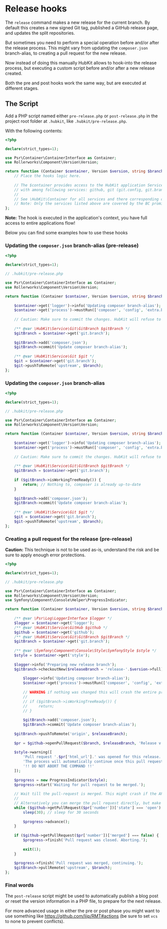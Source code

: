 Release hooks
=============

The `release` command makes a new release for the current branch. By default this creates
a new signed Git tag, published a GitHub release page, and updates the split repositories.

But sometimes you need to perform a special operation before and/or after the release process.
This might vary from updating the `composer.json` branch-alias, to creating a pull request for 
the new release.

Now instead of doing this manually HubKit allows to hook-into the release process, but executing
a custom script before and/or after a new release created.

Both the pre and post hooks work the same way, but are executed at different stages.

## The Script

Add a PHP  script named either `pre-release.php` or `post-release.php` in the project root folder 
at `.hubkit`, like `.hubkit/pre-release.php`.

With the following contents:

```php
<?php

declare(strict_types=1);

use Psr\Container\ContainerInterface as Container;
use Rollerworks\Component\Version\Version;

return function (Container $container, Version $version, string $branch, ?string $releaseTitle, string $changelog) {
    // Place the hooks logic here.
    
    // The $container provides access to the HubKit application Service Container
    // with among following services: github, git (git.config, git.branch), process, filesystem, style, editor, logger.
    // 
    // See \HubKit\Container for all services and there corresponding classes.
    // Note: Only the services listed above are covered by the BC promise. 
};
```

**Note:** The hook is executed in the application's context, you have full access to entire applications flow!

Below you can find some examples how to use these hooks

### Updating the `composer.json` branch-alias (pre-release)

```php
<?php

declare(strict_types=1);

// .hubkit/pre-release.php

use Psr\Container\ContainerInterface as Container;
use Rollerworks\Component\Version\Version;

return function (Container $container, Version $version, string $branch, ?string $releaseTitle, string $changelog) {
    
    $container->get('logger')->info('Updating composer branch-alias');
    $container->get('process')->mustRun(['composer', 'config', 'extra.branch-alias.dev-'.$branch, sprintf('%d.%d-dev', $version->major, $version->minor)]);
    
    // Caution: Make sure to commit the changes. HubKit will refuse to continue if there are dangling changes.
    
    /** @var \HubKit\Service\Git\GitBranch $gitBranch */
    $gitBranch = $container->get('git.branch');
    
    $gitBranch->add('composer.json');
    $gitBranch->commit('Update composer branch-alias');
    
    /** @var \HubKit\Service\Git $git */
    $git = $container->get('git.branch');
    $git->pushToRemote('upstream', $branch);
};
```

### Updating the `composer.json` branch-alias

```php
<?php

declare(strict_types=1);

// .hubkit/pre-release.php

use Psr\Container\ContainerInterface as Container;
use Rollerworks\Component\Version\Version;

return function (Container $container, Version $version, string $branch, ?string $releaseTitle, string $changelog) {
    
    $container->get('logger')->info('Updating composer branch-alias');
    $container->get('process')->mustRun(['composer', 'config', 'extra.branch-alias.dev-'.$branch, sprintf('%d.%d-dev', $version->major, $version->minor)]);
    
    // Caution: Make sure to commit the changes. HubKit will refuse to continue if there are dangling changes.
    
    /** @var \HubKit\Service\Git\GitBranch $gitBranch */
    $gitBranch = $container->get('git.branch');
    
    if ($gitBranch->isWorkingTreeReady()) {
        return; // Nothing to, composer is already up-to-date
    }
    
    $gitBranch->add('composer.json');
    $gitBranch->commit('Update composer branch-alias');
    
    /** @var \HubKit\Service\Git $git */
    $git = $container->get('git.branch');
    $git->pushToRemote('upstream', $branch);
};
```

### Creating a pull request for the release (pre-release)

**Caution:** This technique is not to be used as-is, understand the risk and be sure to apply enough
error protections.

```php
<?php

declare(strict_types=1);

// .hubkit/pre-release.php

use Psr\Container\ContainerInterface as Container;
use Rollerworks\Component\Version\Version;
use Symfony\Component\Console\Helper\ProgressIndicator;

return function (Container $container, Version $version, string $branch, ?string $releaseTitle, string $changelog) {
    
    /** @var \Psr\Log\LoggerInterface $logger */
    $logger = $container->get('logger');
    /** @var \HubKit\Service\GitHub $github */
    $github = $container->get('github');
    /** @var \HubKit\Service\Git\GitBranch $gitBranch */
    $gitBranch = $container->get('git.branch');
    
    /** @var \Symfony\Component\Console\Style\SymfonyStyle $style */
    $style = $container->get('style');
    
    $logger->info('Preparing new release branch');
    $gitBranch->checkoutNew($releaseBranch = 'release-'.$version->full);
    
        $logger->info('Updating composer branch-alias');
        $container->get('process')->mustRun(['composer', 'config', 'extra.branch-alias.dev-'.$branch, sprintf('%d.%d-dev', $version->major, $version->minor)]);
         
        // WARNING if nothing was changed this will crash the entire process, make sure to use something like:
        // 
        // if ($gitBranch->isWorkingTreeReady()) {
        //     return;
        // }
        
        $gitBranch->add('composer.json');
        $gitBranch->commit('Update composer branch-alias');
    
    $gitBranch->pushToRemote('origin', $releaseBranch);
    
    $pr = $github->openPullRequest($branch, $releaseBranch, 'Release v'.$version->full, 'This might be a good place for a changelog.');
    
    $style->warning([
        'Pull request '.$pr['html_url'].' was opened for this release.',
        'The process will automatically continue once this pull request is merged.', 
        '!! DO NOT ABORT THE COMMAND !!'
    ]);
    
    $progress = new ProgressIndicator($style);
    $progress->start('Waiting for pull request to be merged.');
    
    // Wait till the pull-request is merged. This might crash if the API limit is exceeded.
    // 
    // Alternatively you can merge the pull request directly, but make sure you use a proper CI.
    while ($github->getPullRequest($pr['number'])['state'] === 'open') {
        sleep(30); // sleep for 30 seconds
        
        $progress->advance();
    }
    
    if ($github->getPullRequest($pr['number'])['merged'] === false) {
        $progress->finish('Pull request was closed. Aborting.');
        
        exit(1);
    }
    
    $progress->finish('Pull request was merged, continuing.');
    $gitBranch->pullRemote('upstream', $branch);
};
```

### Final words

The `post-release` script might be used to automatically publish a blog post
or reset the version information in a PHP file, to prepare for the next release.

For more advanced usage in either the pre or post phase you might want to use something
like https://github.com/liip/RMT#actions (be sure to set `vcs` to none to prevent conflicts).
